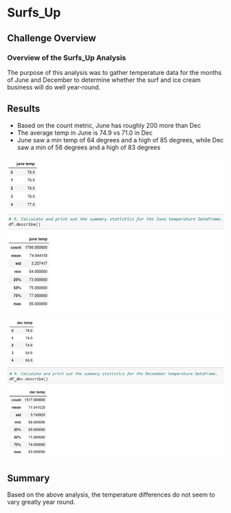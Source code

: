 # Surfs_Up 

## Challenge Overview
### Overview of the Surfs_Up Analysis
 The purpose of this analysis was to gather temperature data for the months of June and December to determine whether the surf and ice cream business will do well year-round.

 ## Results

- Based on the count metric, June has roughly 200 more than Dec
- The average temp in June is 74.9 vs 71.0 in Dec
- June saw a min temp of 64 degrees and a high of 85 degrees, while Dec saw a min of 56 degrees and a high of 83 degrees


 ![image](Resources/june.png)


 ![image](Resources/dec.png)


## Summary

Based on the above analysis, the temperature differences do not seem to vary greatly year round.